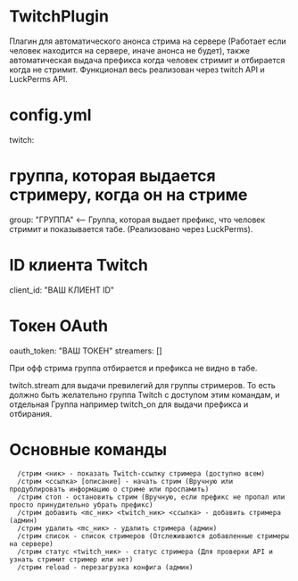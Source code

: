 # TwitchPlugin

Плагин для автоматического анонса стрима на сервере (Работает если человек находится на сервере, иначе анонса не будет), также автоматическая выдача префикса когда человек стримит и отбирается когда не стримит. Функционал весь реализован через twitch API и LuckPerms API. 

# config.yml

twitch:
  # группа, которая выдается стримеру, когда он на стриме
  group: "ГРУППА" <-- Группа, которая выдает префикс, что человек стримит и показывается табе. (Реализовано через LuckPerms). 
  # ID клиента Twitch
  client_id: "ВАШ КЛИЕНТ ID"
  # Токен OAuth
  oauth_token: "ВАШ ТОКЕН"
  streamers: []

При офф стрима группа отбирается и префикса не видно в табе. 

twitch.stream для выдачи превилегий для группы стримеров.
То есть должно быть желательно группа Twitch с доступом этим командам, и отдельная Группа например twitch_on для выдачи префикса и отбирания.

# Основные команды

      /стрим <ник> - показать Twitch-ссылку стримера (доступно всем)
      /стрим <ссылка> [описание] - начать стрим (Вручную или продублировать информацию о стриме или проспамить)
      /стрим стоп - остановить стрим (Вручную, если префикс не пропал или просто принудительно убрать префикс)
      /стрим добавить <mc_ник> <twitch_ник> <ссылка> - добавить стримера (админ) 
      /стрим удалить <mc_ник> - удалить стримера (админ)
      /стрим список - список стримеров (Отслеживаются добавленные стримеры на сервере)
      /стрим статус <twitch_ник> - статус стримера (Для проверки API и узнать стримит стример или нет)
      /стрим reload - перезагрузка конфига (админ)
